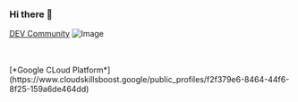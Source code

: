 ### Hi there 👋

<!--
**Jogi27/Jogi27** is a ✨ _special_ ✨ repository because its `README.md` (this file) appears on your GitHub profile.

Here are some ideas to get you started:

- 🔭 I’m currently working on ...
- 🌱 I’m currently learning ...
- 👯 I’m looking to collaborate on ...
- 🤔 I’m looking for help with ...
- 💬 Ask me about ...
- 📫 How to reach me: ...
- 😄 Pronouns: ...
- ⚡ Fun fact: ...
-->

[DEV Community](https://dev.to/jogi27)
![Image](https://raw.githubusercontent.com/Jogi27/Jogi27/main/assets/117107815/e9d3025d-6a97-453e-a79b-b5e7353a41b2.png)

<br>
<br>
[*Google CLoud Platform*](https://www.cloudskillsboost.google/public_profiles/f2f379e6-8464-44f6-8f25-159a6de464dd)

